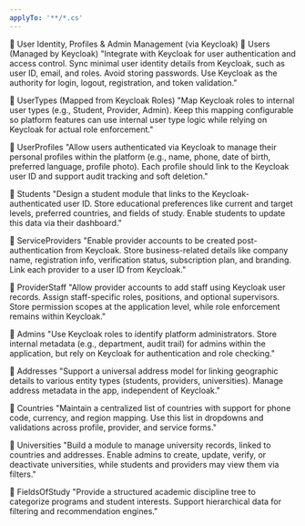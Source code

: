```yaml
---
applyTo: '**/*.cs'
---
```


👤 User Identity, Profiles & Admin Management (via Keycloak)
🔹 Users (Managed by Keycloak)
"Integrate with Keycloak for user authentication and access control. Sync minimal user identity details from Keycloak, such as user ID, email, and roles. Avoid storing passwords. Use Keycloak as the authority for login, logout, registration, and token validation."

🔹 UserTypes (Mapped from Keycloak Roles)
"Map Keycloak roles to internal user types (e.g., Student, Provider, Admin). Keep this mapping configurable so platform features can use internal user type logic while relying on Keycloak for actual role enforcement."

🔹 UserProfiles
"Allow users authenticated via Keycloak to manage their personal profiles within the platform (e.g., name, phone, date of birth, preferred language, profile photo). Each profile should link to the Keycloak user ID and support audit tracking and soft deletion."

🔹 Students
"Design a student module that links to the Keycloak-authenticated user ID. Store educational preferences like current and target levels, preferred countries, and fields of study. Enable students to update this data via their dashboard."

🔹 ServiceProviders
"Enable provider accounts to be created post-authentication from Keycloak. Store business-related details like company name, registration info, verification status, subscription plan, and branding. Link each provider to a user ID from Keycloak."

🔹 ProviderStaff
"Allow provider accounts to add staff using Keycloak user records. Assign staff-specific roles, positions, and optional supervisors. Store permission scopes at the application level, while role enforcement remains within Keycloak."

🔹 Admins
"Use Keycloak roles to identify platform administrators. Store internal metadata (e.g., department, audit trail) for admins within the application, but rely on Keycloak for authentication and role checking."

🔹 Addresses
"Support a universal address model for linking geographic details to various entity types (students, providers, universities). Manage address metadata in the app, independent of Keycloak."

🔹 Countries
"Maintain a centralized list of countries with support for phone code, currency, and region mapping. Use this list in dropdowns and validations across profile, provider, and service forms."

🔹 Universities
"Build a module to manage university records, linked to countries and addresses. Enable admins to create, update, verify, or deactivate universities, while students and providers may view them via filters."

🔹 FieldsOfStudy
"Provide a structured academic discipline tree to categorize programs and student interests. Support hierarchical data for filtering and recommendation engines."
